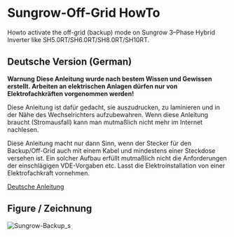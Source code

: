 # Sungrow-Off-Grid HowTo
Howto activate the off-grid (backup) mode on Sungrow 3–Phase Hybrid Inverter like SH5.0RT/SH6.0RT/SH8.0RT/SH10RT.

## Deutsche Version (German)
**Warnung**
**Diese Anleitung wurde nach bestem Wissen und Gewissen erstellt. Arbeiten an elektrischen Anlagen dürfen nur von Elektrofachkräften vorgenommen werden!**

Diese Anleitung ist dafür gedacht, sie auszudrucken, zu laminieren und in der Nähe des Wechselrichters aufzubewahren. Wenn diese Anleitung braucht (Stromausfall) kann man mutmaßlich nicht mehr im Internet nachlesen.

Diese Anleitung macht nur dann Sinn, wenn der Stecker für den Backup/Off-Grid auch mit einem Kabel und mindestens einer Steckdose versehen ist. Ein solcher Aufbau erfüllt mutmaßlich nicht die Anforderungen der einschlägigen VDE-Vorgaben etc. Lasst die Elektroinstallation von einer Elektrofachkraft vornehmen.

[Deutsche Anleitung](https://github.com/optimismus/Sungrow-Off-Grid-howto/blob/main/german-how-to.md)

## Figure / Zeichnung
![Sungrow-Backup_s](https://github.com/optimismus/Sungrow-Off-Grid-howto/assets/16720046/e03138ae-2c9d-4ed3-b94b-154924459266)
